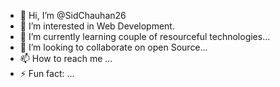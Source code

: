 - 👋 Hi, I’m @SidChauhan26
- 👀 I’m interested in Web Development.
- 🌱 I’m currently learning couple of resourceful technologies...
- 💞️ I’m looking to collaborate on open Source...
- 📫 How to reach me ...
- ⚡ Fun fact: ...

<!---
SidChauhan26/SidChauhan26 is a ✨ special ✨ repository because its `README.md` (this file) appears on your GitHub profile.
You can click the Preview link to take a look at your changes.
--->

